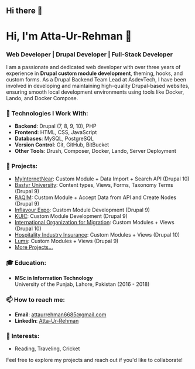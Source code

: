 ## Hi there 👋

<!--
**atta-ur-rehman6685/atta-ur-rehman6685** is a ✨ _special_ ✨ repository because its `README.md` (this file) appears on your GitHub profile.

Here are some ideas to get you started:

- 🔭 I’m currently working on ...
- 🌱 I’m currently learning ...
- 👯 I’m looking to collaborate on ...
- 🤔 I’m looking for help with ...
- 💬 Ask me about ...
- 📫 How to reach me: ...
- 😄 Pronouns: ...
- ⚡ Fun fact: ...
-->

# Hi, I'm Atta-Ur-Rehman 👋

### Web Developer | Drupal Developer | Full-Stack Developer

I am a passionate and dedicated web developer with over three years of experience in **Drupal custom module development**, theming, hooks, and custom forms. As a Drupal Backend Team Lead at AsdevTech, I have been involved in developing and maintaining high-quality Drupal-based websites, ensuring smooth local development environments using tools like Docker, Lando, and Docker Compose.

### 🔧 Technologies I Work With:
- **Backend**: Drupal (7, 8, 9, 10), PHP
- **Frontend**: HTML, CSS, JavaScript
- **Databases**: MySQL, PostgreSQL
- **Version Control**: Git, GitHub, BitBucket
- **Other Tools**: Drush, Composer, Docker, Lando, Server Deployment

### 🚀 Projects:
- [MyInternetNear](http://myinternet.drupalreact.com/): Custom Module + Data Import + Search API (Drupal 10)
- [Bastyr University](https://brand.bastyr.edu/): Content types, Views, Forms, Taxonomy Terms (Drupal 9)
- [RAQIM](https://raqim.net/): Custom Module + Accept Data from API and Create Nodes (Drupal 9)
- [Inflavour Expo](https://infalvourexpo.com/): Custom Module Development (Drupal 9)
- [KUIC](https://kuic.net/): Custom Module Development (Drupal 9)
- [International Organization for Migration](https://www.iom.int/): Custom Modules + Views (Drupal 10)
- [Hospitality Industry Insurance](https://hii.au/): Custom Modules + Views (Drupal 10)
- [Lums](https://lums.edu.pk/): Custom Modules + Views (Drupal 9)
- [More Projects...](http://asdevtech.com/)

### 🎓 Education:
- **MSc in Information Technology**  
  University of the Punjab, Lahore, Pakistan (2016 - 2018)

### 📫 How to reach me:
- **Email**: attaurrehman6685@gmail.com
- **LinkedIn**: [Atta-Ur-Rehman](https://www.linkedin.com/in/atta-ur-rehamn)

### 🌟 Interests:
- Reading, Traveling, Cricket

Feel free to explore my projects and reach out if you'd like to collaborate!

